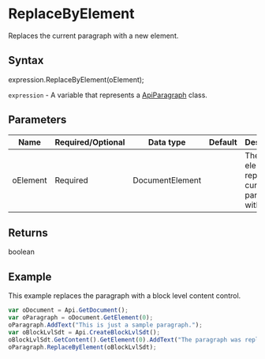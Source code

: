 # ReplaceByElement

Replaces the current paragraph with a new element.

## Syntax

expression.ReplaceByElement(oElement);

`expression` - A variable that represents a [ApiParagraph](../ApiParagraph.md) class.

## Parameters

| **Name** | **Required/Optional** | **Data type** | **Default** | **Description** |
| ------------- | ------------- | ------------- | ------------- | ------------- |
| oElement | Required | DocumentElement |  | The element to replace the current paragraph with. |

## Returns

boolean

## Example

This example replaces the paragraph with a block level content control.

```javascript
var oDocument = Api.GetDocument();
var oParagraph = oDocument.GetElement(0);
oParagraph.AddText("This is just a sample paragraph.");
var oBlockLvlSdt = Api.CreateBlockLvlSdt();
oBlockLvlSdt.GetContent().GetElement(0).AddText("The paragraph was replaced with the current content control.");
oParagraph.ReplaceByElement(oBlockLvlSdt);
```
